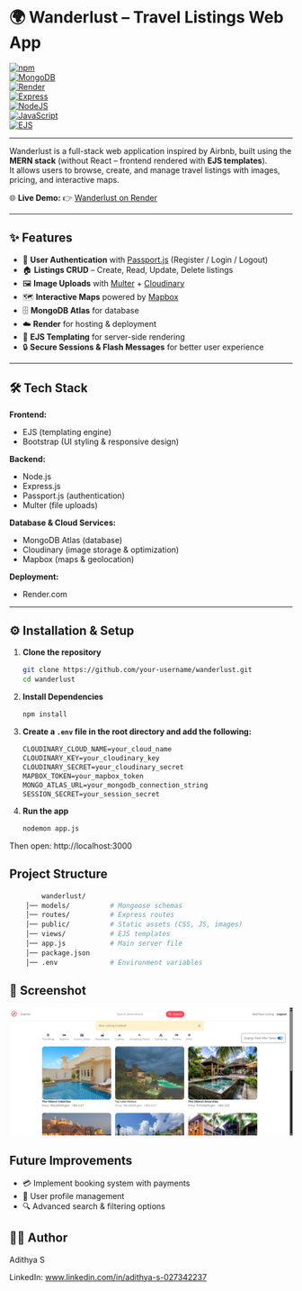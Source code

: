 # 🌍 Wanderlust – Travel Listings Web App

[![npm](https://img.shields.io/badge/npm-v9.0.0-red?logo=npm)](https://www.npmjs.com/)  
[![MongoDB](https://img.shields.io/badge/Database-MongoDB-green?logo=mongodb)](https://www.mongodb.com/)  
[![Render](https://img.shields.io/badge/Deploy-Render-blue?logo=render)](https://render.com/)  
[![Express](https://img.shields.io/badge/Backend-Express.js-lightgrey?logo=express)](https://expressjs.com/)  
[![NodeJS](https://img.shields.io/badge/Runtime-Node.js-green?logo=node.js)](https://nodejs.org/)  
[![JavaScript](https://img.shields.io/badge/Language-JavaScript-yellow?logo=javascript)](https://developer.mozilla.org/en-US/docs/Web/JavaScript)  
[![EJS](https://img.shields.io/badge/Templating-EJS-orange)](https://ejs.co/)

---

Wanderlust is a full-stack web application inspired by Airbnb, built using the **MERN stack** (without React – frontend rendered with **EJS templates**).  
It allows users to browse, create, and manage travel listings with images, pricing, and interactive maps.

🌐 **Live Demo:** 👉 [Wanderlust on Render](https://wanderlust-skz1.onrender.com/listings)

---

## ✨ Features

- 🔑 **User Authentication** with [Passport.js](http://www.passportjs.org/) (Register / Login / Logout)
- 🏠 **Listings CRUD** – Create, Read, Update, Delete listings
- 🖼️ **Image Uploads** with [Multer](https://github.com/expressjs/multer) + [Cloudinary](https://cloudinary.com/)
- 🗺️ **Interactive Maps** powered by [Mapbox](https://www.mapbox.com/)
- 🗄️ **MongoDB Atlas** for database
- ☁️ **Render** for hosting & deployment
- 🎨 **EJS Templating** for server-side rendering
- 🔒 **Secure Sessions & Flash Messages** for better user experience

---

## 🛠️ Tech Stack

**Frontend:**

- EJS (templating engine)
- Bootstrap (UI styling & responsive design)

**Backend:**

- Node.js
- Express.js
- Passport.js (authentication)
- Multer (file uploads)

**Database & Cloud Services:**

- MongoDB Atlas (database)
- Cloudinary (image storage & optimization)
- Mapbox (maps & geolocation)

**Deployment:**

- Render.com

---

## ⚙️ Installation & Setup

1. **Clone the repository**

   ```bash
   git clone https://github.com/your-username/wanderlust.git
   cd wanderlust

   ```

2. **Install Dependencies**

   ```bash
   npm install

   ```

3. **Create a `.env` file in the root directory and add the following:**

   ```env
   CLOUDINARY_CLOUD_NAME=your_cloud_name
   CLOUDINARY_KEY=your_cloudinary_key
   CLOUDINARY_SECRET=your_cloudinary_secret
   MAPBOX_TOKEN=your_mapbox_token
   MONGO_ATLAS_URL=your_mongodb_connection_string
   SESSION_SECRET=your_session_secret

   ```

4. **Run the app**
   ```bash
   nodemon app.js
   ```

Then open: http://localhost:3000

## Project Structure
```bash
        wanderlust/
    │── models/          # Mongoose schemas
    │── routes/          # Express routes
    │── public/          # Static assets (CSS, JS, images)
    │── views/           # EJS templates
    │── app.js           # Main server file
    │── package.json
    │── .env             # Environment variables
```

## 📸 Screenshot

![image](./image.png)

## Future Improvements

- 💳 Implement booking system with payments
- 👤 User profile management
- 🔍 Advanced search & filtering options

## 👨‍💻 Author

Adithya S

LinkedIn: www.linkedin.com/in/adithya-s-027342237
